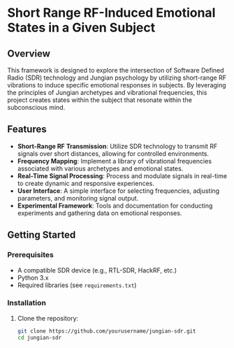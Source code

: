 # Short Range RF-Induced Emotional States in a Given Subject

## Overview

This framework is designed to explore the intersection of Software Defined Radio (SDR) technology and Jungian psychology by utilizing short-range RF vibrations to induce specific emotional responses in subjects. By leveraging the principles of Jungian archetypes and vibrational frequencies, this project creates states within the subject that resonate within the subconscious mind.

## Features

- **Short-Range RF Transmission**: Utilize SDR technology to transmit RF signals over short distances, allowing for controlled environments.
- **Frequency Mapping**: Implement a library of vibrational frequencies associated with various archetypes and emotional states.
- **Real-Time Signal Processing**: Process and modulate signals in real-time to create dynamic and responsive experiences.
- **User Interface**: A simple interface for selecting frequencies, adjusting parameters, and monitoring signal output.
- **Experimental Framework**: Tools and documentation for conducting experiments and gathering data on emotional responses.

## Getting Started

### Prerequisites

- A compatible SDR device (e.g., RTL-SDR, HackRF, etc.)
- Python 3.x
- Required libraries (see `requirements.txt`)

### Installation

1. Clone the repository:
   ```bash
   git clone https://github.com/yourusername/jungian-sdr.git
   cd jungian-sdr
   ```
